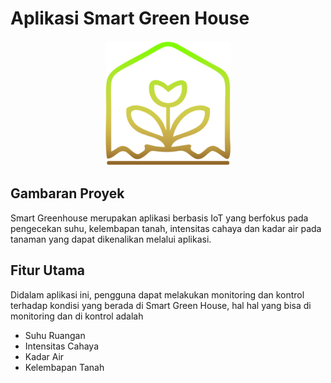 # Aplikasi Smart Green House

<div align="center">
  <img src="assets/images/logo.png" alt="Logo Aplikasi" width="200" height="200"/>
</div>

## Gambaran Proyek

Smart Greenhouse merupakan aplikasi berbasis IoT yang berfokus pada pengecekan suhu, kelembapan tanah, intensitas cahaya dan kadar air pada tanaman yang dapat dikenalikan melalui aplikasi.

## Fitur Utama
Didalam aplikasi ini, pengguna dapat melakukan monitoring dan kontrol terhadap kondisi yang berada di Smart Green House, hal hal yang bisa di monitoring dan di kontrol adalah
- Suhu Ruangan
- Intensitas Cahaya
- Kadar Air
- Kelembapan Tanah

